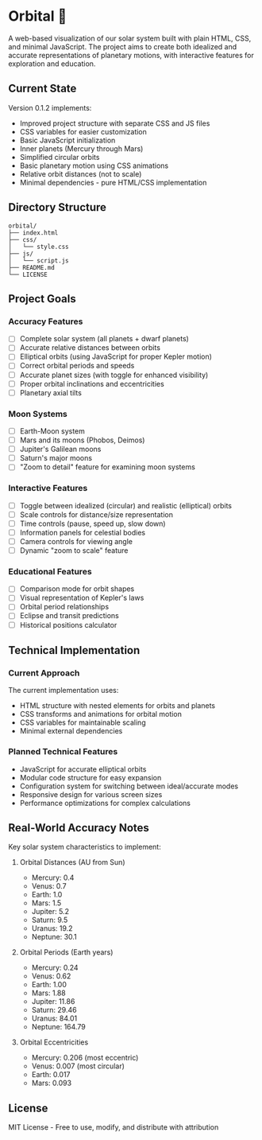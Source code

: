 # Orbital 💫

A web-based visualization of our solar system built with plain HTML, CSS, and minimal JavaScript. The project aims to create both idealized and accurate representations of planetary motions, with interactive features for exploration and education.

## Current State

Version 0.1.2 implements:
- Improved project structure with separate CSS and JS files
- CSS variables for easier customization
- Basic JavaScript initialization
- Inner planets (Mercury through Mars)
- Simplified circular orbits
- Basic planetary motion using CSS animations
- Relative orbit distances (not to scale)
- Minimal dependencies - pure HTML/CSS implementation

## Directory Structure
```plaintext
orbital/
├── index.html
├── css/
│   └── style.css
├── js/
│   └── script.js
├── README.md
└── LICENSE
```

## Project Goals

### Accuracy Features
- [ ] Complete solar system (all planets + dwarf planets)
- [ ] Accurate relative distances between orbits
- [ ] Elliptical orbits (using JavaScript for proper Kepler motion)
- [ ] Correct orbital periods and speeds
- [ ] Accurate planet sizes (with toggle for enhanced visibility)
- [ ] Proper orbital inclinations and eccentricities
- [ ] Planetary axial tilts

### Moon Systems
- [ ] Earth-Moon system
- [ ] Mars and its moons (Phobos, Deimos)
- [ ] Jupiter's Galilean moons
- [ ] Saturn's major moons
- [ ] "Zoom to detail" feature for examining moon systems

### Interactive Features
- [ ] Toggle between idealized (circular) and realistic (elliptical) orbits
- [ ] Scale controls for distance/size representation
- [ ] Time controls (pause, speed up, slow down)
- [ ] Information panels for celestial bodies
- [ ] Camera controls for viewing angle
- [ ] Dynamic "zoom to scale" feature

### Educational Features
- [ ] Comparison mode for orbit shapes
- [ ] Visual representation of Kepler's laws
- [ ] Orbital period relationships
- [ ] Eclipse and transit predictions
- [ ] Historical positions calculator

## Technical Implementation

### Current Approach
The current implementation uses:
- HTML structure with nested elements for orbits and planets
- CSS transforms and animations for orbital motion
- CSS variables for maintainable scaling
- Minimal external dependencies

### Planned Technical Features
- JavaScript for accurate elliptical orbits
- Modular code structure for easy expansion
- Configuration system for switching between ideal/accurate modes
- Responsive design for various screen sizes
- Performance optimizations for complex calculations

## Real-World Accuracy Notes

Key solar system characteristics to implement:

1. Orbital Distances (AU from Sun)
   - Mercury: 0.4
   - Venus: 0.7
   - Earth: 1.0
   - Mars: 1.5
   - Jupiter: 5.2
   - Saturn: 9.5
   - Uranus: 19.2
   - Neptune: 30.1

2. Orbital Periods (Earth years)
   - Mercury: 0.24
   - Venus: 0.62
   - Earth: 1.00
   - Mars: 1.88
   - Jupiter: 11.86
   - Saturn: 29.46
   - Uranus: 84.01
   - Neptune: 164.79

3. Orbital Eccentricities
   - Mercury: 0.206 (most eccentric)
   - Venus: 0.007 (most circular)
   - Earth: 0.017
   - Mars: 0.093

## License

MIT License - Free to use, modify, and distribute with attribution